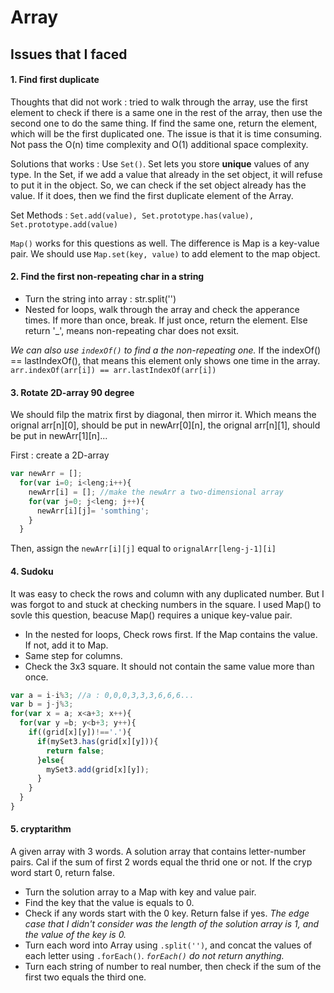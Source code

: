 # Array 

## Issues that I faced
#### 1. Find first duplicate ####
  Thoughts that did not work : tried to walk through the array, use the first element to check if there is a same one in the rest of 
  the array, then use the second one to do the same thing. If find the same one, return the element, which will be the first
  duplicated one. The issue is that it is time consuming. Not pass the O(n) time complexity and O(1) additional space complexity.

  Solutions that works : Use `Set()`. Set lets you store **unique** values of any type. In the Set, if we add a value that already in the set object, 
  it will refuse to put it in the object. So, we can check if the set object already has the value. If it does, then we find the
  first duplicate element of the Array.

  Set Methods : `Set.add(value), Set.prototype.has(value), Set.prototype.add(value)`

  `Map()` works for this questions as well. The difference is Map is a key-value pair. We should use `Map.set(key, value)` to add 
  element to the map object.

#### 2. Find the first non-repeating char in a string ####
  - Turn the string into array : str.split('')
  - Nested for loops, walk through the array and check the apperance times. If more than once, break. If just once, return the 
  element. Else return '_', means non-repeating char does not exsit.

  *We can also use `indexOf()` to find a the non-repeating one.* If the indexOf() == lastIndexOf(), that means this element only
  shows one time in the array. `arr.indexOf(arr[i]) == arr.lastIndexOf(arr[i])`

#### 3. Rotate 2D-array 90 degree ####
  We should filp the matrix first by diagonal, then mirror it. Which means the orignal arr[n][0], should be put in newArr[0][n], the orignal arr[n][1], should be put in newArr[1][n]...

  First : create a 2D-array 
  ```javascript
  var newArr = [];
    for(var i=0; i<leng;i++){
      newArr[i] = []; //make the newArr a two-dimensional array
      for(var j=0; j<leng; j++){
        newArr[i][j]= 'somthing';
      }
    }
  ```
  Then, assign the `newArr[i][j]` equal to `orignalArr[leng-j-1][i]`
  
#### 4. Sudoku ####
It was easy to check the rows and column with any duplicated number. But I was forgot to and stuck at checking numbers in the square. I used Map() to sovle this question, beacuse Map() requires a unique key-value pair.

- In the nested for loops, Check rows first. If the Map contains the value. If not, add it to Map.
- Same step for columns.
- Check the 3x3 square. It should not contain the same value more than once. 
```javascript
var a = i-i%3; //a : 0,0,0,3,3,3,6,6,6...
var b = j-j%3;
for(var x = a; x<a+3; x++){
  for(var y =b; y<b+3; y++){
    if((grid[x][y])!=='.'){
      if(mySet3.has(grid[x][y])){
        return false;
      }else{
        mySet3.add(grid[x][y]);
      }
    }
  }
}
```
#### 5. cryptarithm ####
A given array with 3 words. A solution array that contains letter-number pairs. Cal if the sum of first 2 words equal the thrid
one or not. If the cryp word start 0, return false.

- Turn the solution array to a Map with key and value pair.
- Find the key that the value is equals to 0.
- Check if any words start with the 0 key. Return false if yes. *The edge case that I didn't consider was the length of the solution array is 1, and the value of the key is 0.*
- Turn each word into Array using `.split('')`, and concat the values of each letter using `.forEach()`. *`forEach()` do not return anything.*
- Turn each string of number to real number, then check if the sum of the first two equals the third one.







